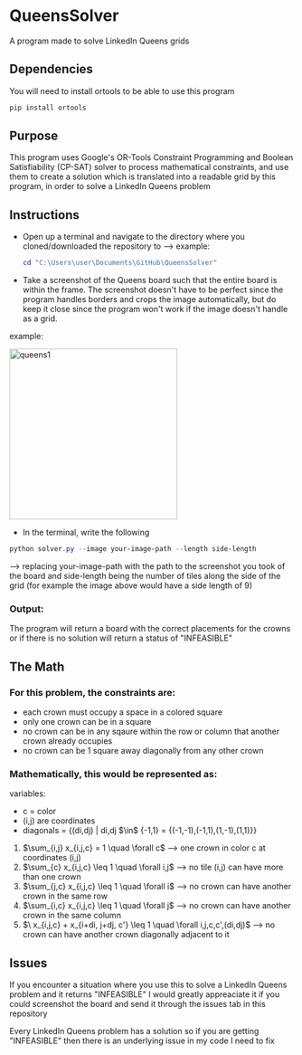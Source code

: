 # QueensSolver
A program made to solve LinkedIn Queens grids

## Dependencies
You will need to install ortools to be able to use this program
```powershell
pip install ortools
```

## Purpose
This program uses Google's OR-Tools Constraint Programming and Boolean Satisfiability (CP-SAT) solver to process mathematical constraints, and use them to create a solution which is translated into a readable grid by this program, in order to solve a LinkedIn Queens problem

## Instructions

- Open up a terminal and navigate to the directory where you cloned/downloaded the repository to
--> example:
  ```Powershell
  cd "C:\Users\user\Documents\GitHub\QueensSolver"
  ```
- Take a screenshot of the Queens board such that the entire board is within the frame. The screenshot doesn't have to be perfect since the program handles borders and crops the image automatically, but do keep it close since the program won't work if the image doesn't handle as a grid.

example:


<img width="297" height="302" alt="queens1" src="https://github.com/user-attachments/assets/8f7b1f09-6c32-4fd5-9709-9aba34548017" />


- In the terminal, write the following
```Powershell
python solver.py --image your-image-path --length side-length
```
--> replacing your-image-path with the path to the screenshot you took of the board and side-length being the number of tiles along the side of the grid (for example the image above would have a side length of 9)

### Output:
The program will return a board with the correct placements for the crowns or if there is no solution will return a status of "INFEASIBLE"

## The Math
### For this problem, the constraints are:
- each crown must occupy a space in a colored square
- only one crown can be in a square
- no crown can be in any sqaure within the row or column that another crown already occupies
- no crown can be 1 square away diagonally from any other crown

### Mathematically, this would be represented as:
variables:
- c = color
- (i,j) are coordinates
- diagonals = {(di,dj) | di,dj $\\in\$ {-1,1} = {(-1,-1),(-1,1),(1,-1),(1,1)}}

1) $\\sum_{i,j} x_{i,j,c} = 1 \quad \forall c\$ --> one crown in color c at coordinates (i,j)
2) $\\sum_{c} x_{i,j,c} \leq 1 \quad \forall i,j\$ --> no tile (i,j) can have more than one crown
3) $\\sum_{j,c} x_{i,j,c} \leq 1 \quad \forall i\$ --> no crown can have another crown in the same row
4) $\\sum_{i,c} x_{i,j,c} \leq 1 \quad \forall j\$ --> no crown can have another crown in the same column
5) $\ x_{i,j,c} + x_{i+di, j+dj, c'} \leq 1 \quad \forall i,j,c,c',(di,dj)\$ --> no crown can have another crown diagonally adjacent to it

## Issues
If you encounter a situation where you use this to solve a LinkedIn Queens problem and it returns "INFEASIBLE" I would greatly appreaciate it if you could screenshot the board and send it through the issues tab in this repository

Every LinkedIn Queens problem has a solution so if you are getting "INFEASIBLE" then there is an underlying issue in my code I need to fix
